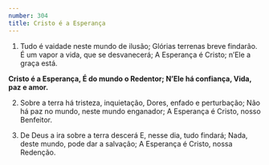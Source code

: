 ```yaml
---
number: 304
title: Cristo é a Esperança
---
```


1. Tudo é vaidade neste mundo de ilusão;
  Glórias terrenas breve findarão.
  É um vapor a vida, que se desvanecerá;
  A Esperança é Cristo; n’Ele a graça está.

  __Cristo é a Esperança,
  É do mundo o Redentor;
  N’Ele há confiança,
  Vida, paz e amor.__

2. Sobre a terra há tristeza, inquietação,
  Dores, enfado e perturbação;
  Não há paz no mundo, neste mundo enganador;
  A Esperança é Cristo, nosso Benfeitor.

3. De Deus a ira sobre a terra descerá
  E, nesse dia, tudo findará;
  Nada, deste mundo, pode dar a salvação;
  A Esperança é Cristo, nossa Redenção.
